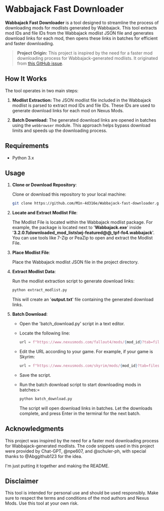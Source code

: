 # Wabbajack Fast Downloader

**Wabbajack Fast Downloader** is a tool designed to streamline the process of downloading mods for modlists generated by Wabbajack. This tool extracts mod IDs and file IDs from the Wabbajack modlist JSON file and generates download links for each mod, then opens these links in batches for efficient and faster downloading.

> **Project Origin:** This project is inspired by the need for a faster mod downloading process for Wabbajack-generated modlists. It originated from [this GitHub issue](https://github.com/parsiad/nexus-autodl/issues/17).

## How It Works

The tool operates in two main steps:

1. **Modlist Extraction:** The JSON modlist file included in the Wabbajack modlist is parsed to extract mod IDs and file IDs. These IDs are used to generate download links for each mod on Nexus Mods.

2. **Batch Download:** The generated download links are opened in batches using the `webbrowser` module. This approach helps bypass download limits and speeds up the downloading process.

## Requirements

- Python 3.x

## Usage

1. **Clone or Download Repository**:

   Clone or download this repository to your local machine:

   ```bash
   git clone https://github.com/M1n-4d316e/Wabbajack-fast-downloader.git

   ```

2. **Locate and Extract Modlist File**:

   The Modlist File is located within the Wabbajack modlist package. For example, the package is located next to '**Wabbajack.exe**' inside '**3.2.0.1\downloaded_mod_lists\wj-featured@@\_tpf-fo4.wabbajack**'. You can use tools like 7-Zip or PeaZip to open and extract the Modlist File.

3. **Place Modlist File**:

   Place the Wabbajack modlist JSON file in the project directory.

4. **Extract Modlist Data**:

   Run the modlist extraction script to generate download links:

   ```bash
   python extract_modlist.py
   ```

   This will create an '**output.txt**' file containing the generated download links.

5. **Batch Download**:

   - Open the 'batch_download.py' script in a text editor.
   - Locate the following line:
     ```python
     url = f"https://www.nexusmods.com/fallout4/mods/{mod_id}?tab=files&file_id={file_id}"
     ```
   - Edit the URL according to your game. For example, if your game is Skyrim:

     ```python
     url = f"https://www.nexusmods.com/skyrim/mods/{mod_id}?tab=files&file_id={file_id}"
     ```

   - Save the script.
   - Run the batch download script to start downloading mods in batches:=
     ```bash
     python batch_download.py
     ```
     The script will open download links in batches. Let the downloads complete, and press Enter in the terminal for the next batch.

## Acknowledgments

This project was inspired by the need for a faster mod downloading process for Wabbajack-generated modlists. The code snippets used in this project were provided by Chat-GPT, @npe607, and @schuler-ph, with special thanks to @Abggithub123 for the idea.

I'm just putting it together and making the README.

## Disclaimer

This tool is intended for personal use and should be used responsibly. Make sure to respect the terms and conditions of the mod authors and Nexus Mods. Use this tool at your own risk.
